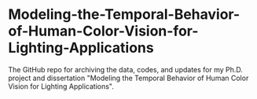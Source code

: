 # Modeling-the-Temporal-Behavior-of-Human-Color-Vision-for-Lighting-Applications
The GitHub repo for archiving the data, codes, and updates for my Ph.D. project and dissertation "Modeling the Temporal Behavior of Human Color Vision for Lighting Applications".
